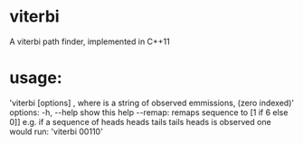 # viterbi
A viterbi path finder, implemented in C++11


# usage: 
'viterbi [options] <seq>,  where <seq> is a string of observed emmissions, (zero indexed)'
options:
-h, --help	 show this help
--remap:	remaps sequence to [1 if 6 else 0]]
e.g. if a sequence of heads heads tails tails heads is observed one would run: 
'viterbi 00110'
